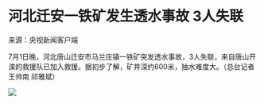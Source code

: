 

# 河北迁安一铁矿发生透水事故 3人失联

来源：央视新闻客户端

7月1日晚，河北唐山迁安市马兰庄镇一铁矿突发透水事故，3人失联，来自唐山开滦的救援队已加入救援。据初步了解，矿井深约600米，抽水难度大。（总台记者 王帅南
祁雅斌）

![](https://inews.gtimg.com/om_bt/OwpspnqYC7cqMReZlghhu2R3pu2Lrk3d3qM-EJ1vpyo8oAA/1000)

